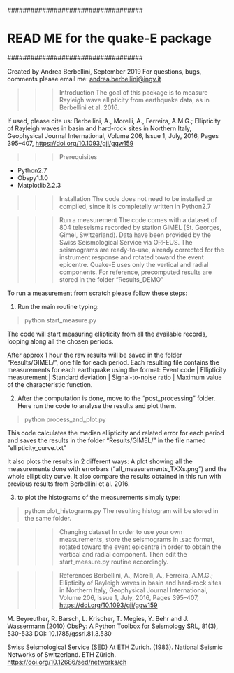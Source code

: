 ###################################
# READ ME for the quake-E package #
###################################

Created by Andrea Berbellini, September 2019
For questions, bugs, comments please email me: andrea.berbellini@ingv.it 

>>> Introduction
The goal of this package is to measure Rayleigh wave ellipticity from earthquake data,
as in Berbellini et al. 2016.

If used, please cite us:
Berbellini, A., Morelli, A., Ferreira, A.M.G.; Ellipticity of Rayleigh waves in basin and hard-rock sites in Northern Italy, Geophysical Journal International, Volume 206, Issue 1, July, 2016, Pages 395–407, https://doi.org/10.1093/gji/ggw159


>>> Prerequisites
- Python2.7
- Obspy1.1.0
- Matplotlib2.2.3

>>> Installation
The code does not need to be installed or compiled, since it is completelly written in Python2.7

>>> Run a measurement
The code comes with a dataset of 804 teleseisms recorded by station GIMEL (St. Georges, Gimel, Switzerland). 
Data have been provided by the Swiss Seismological Service via ORFEUS. 
The seismograms are ready-to-use, already corrected for the instrument response and rotated toward the event 
epicentre. Quake-E uses only the vertical and radial components.
For reference, precomputed results are stored in the folder “Results_DEMO”

To run a measurement from scratch please follow these steps:
1. Run the main routine typing:
> python start_measure.py

The code will start measuring ellipticity from all the available records, looping along all the chosen periods.

After approx 1 hour the raw results will be saved in the folder “Results/GIMEL/”, one file for each period.
Each resulting file contains the measurements for each earthquake using the format:
Event code | Ellipticity measurement | Standard deviation | Signal-to-noise ratio | Maximum value of the characteristic function.

2. After the computation is done, move to the “post_processing” folder. Here run the code to analyse the results and plot them.
> python process_and_plot.py

This code calculates the median ellipticity and related error for each period and saves the results 
in the folder “Results/GIMEL/” in the file named “ellipticity_curve.txt”

It also plots the results in 2 different ways:
A plot showing all the measurements done with errorbars (“all_measurements_TXXs.png”) and the whole 
ellipticity curve. It also compare the results obtained in this run with previous results from Berbellini et al. 2016. 

3. to plot the histograms of the measurements simply type:
> python plot_histograms.py
The resulting histogram will be stored in the same folder.

>>> Changing dataset
In order to use your own measurements, store the seismograms in .sac format, rotated toward the event epicentre in order 
to obtain the vertical and radial component. Then edit the start_measure.py routine accordingly.



>>> References
Berbellini, A., Morelli, A., Ferreira, A.M.G.; Ellipticity of Rayleigh waves in basin and hard-rock sites in Northern Italy, Geophysical Journal International, Volume 206, Issue 1, July, 2016, Pages 395–407, https://doi.org/10.1093/gji/ggw159

M. Beyreuther, R. Barsch, L. Krischer, T. Megies, Y. Behr and J. Wassermann (2010)
ObsPy: A Python Toolbox for Seismology SRL, 81(3), 530-533 DOI: 10.1785/gssrl.81.3.530

Swiss Seismological Service (SED) At ETH Zurich. (1983). National Seismic Networks of Switzerland. ETH Zürich. https://doi.org/10.12686/sed/networks/ch 
